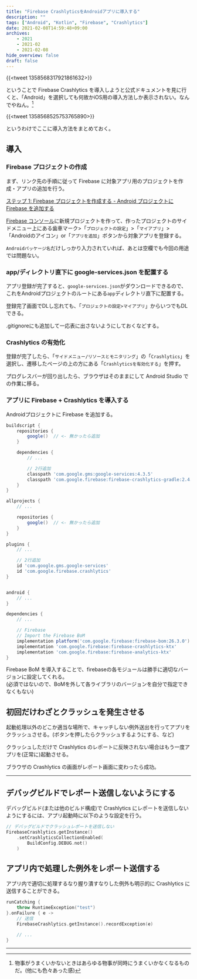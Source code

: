 ```yaml
---
title: "Firebase CrashlyticsをAndroidアプリに導入する"
description: ""
tags: ["Android", "Kotlin", "Firebase", "Crashlytics"]
date: 2021-02-08T14:59:48+09:00
archives:
    - 2021
    - 2021-02
    - 2021-02-08
hide_overview: false
draft: false
---
```


{{<tweet 1358568317921861632>}}

ということで Firebase Crashlytics を導入しようと公式ドキュメントを見に行くと、「Android」を選択しても何故かiOS用の導入方法しか表示されない。なんでやねん。[^*]

{{<tweet 1358568525753765890>}}

というわけでここに導入方法をまとめておく。

## 導入

### Firebase プロジェクトの作成

まず、リンク先の手順に従って Firebase に対象アプリ用のプロジェクトを作成・アプリの追加を行う。

[ステップ 1: Firebase プロジェクトを作成する - Android プロジェクトに Firebase を追加する](https://firebase.google.com/docs/android/setup?hl=ja#create-firebase-project)

[Firebase コンソール](https://console.firebase.google.com/)に新規プロジェクトを作って、作ったプロジェクトのサイドメニュー上にある歯車マーク>「`プロジェクトの設定`」>「`マイアプリ`」>「Androidのアイコン」or「`アプリを追加`」ボタンから対象アプリを登録する。

`Androidパッケージ名`だけしっかり入力されていれば、あとは空欄でも今回の用途では問題ない。

### app/ディレクトリ直下に google-services.json を配置する

アプリ登録が完了すると、`google-services.json`がダウンロードできるので、これをAndroidプロジェクトのルートにある`app`ディレクトリ直下に配置する。

登録完了画面でDLし忘れても、「`プロジェクトの設定>マイアプリ`」からいつでもDLできる。

.gitignoreにも追加して一応表に出さないようにしておくなどする。

### Crashlytics の有効化

登録が完了したら、「`サイドメニュー/リソースとモニタリング`」の「`Crashlytics`」を選択し、遷移したページの上の方にある「`Crashlyticsを有効化する`」を押す。

プログレスバーが回り出したら、ブラウザはそのままにして Android Studio での作業に移る。

### アプリに Firebase + Crashlytics を導入する

Androidプロジェクトに Firebase を追加する。

```gradle:(project)build.gradle
buildscript {
    repositories {
        google()  // <- 無かったら追加
    }

    dependencies {
        // ...

        // 2行追加
        classpath 'com.google.gms:google-services:4.3.5'
        classpath 'com.google.firebase:firebase-crashlytics-gradle:2.4.1'
    }
}

allprojects {
    // ...

    repositories {
        google()  // <- 無かったら追加
    }
}
```

```gradle:(app)build.gradle
plugins {
    // ...

    // 2行追加
    id 'com.google.gms.google-services'
    id 'com.google.firebase.crashlytics'
}


android {
    // ...
}

dependencies {
    // ...

    // Firebase
    // Import the Firebase BoM
    implementation platform('com.google.firebase:firebase-bom:26.3.0')
    implementation 'com.google.firebase:firebase-crashlytics-ktx'
    implementation 'com.google.firebase:firebase-analytics-ktx'
}
```

Firebase BoM を導入することで、firebaseの各モジュールは勝手に適切なバージョンに設定してくれる。  
(必須ではないので、BoMを外して各ライブラリのバージョンを自分で指定できなくもない)

## 初回だけわざとクラッシュを発生させる

起動処理以外のどこか適当な場所で、キャッチしない例外送出を行ってアプリをクラッシュさせる。(ボタンを押したらクラッシュするようにする、など)

クラッシュしただけで Crashlytics のレポートに反映されない場合はもう一度アプリを(正常に)起動させる。

ブラウザの Crashlytics の画面がレポート画面に変わったら成功。

---

## デバッグビルドでレポート送信しないようにする

デバッグビルド(または他のビルド構成)で Crashlytics にレポートを送信しないようにするには、アプリ起動時に以下のような設定を行う。

```kt
// デバッグビルドでクラッシュレポートを送信しない
FirebaseCrashlytics.getInstance()
    .setCrashlyticsCollectionEnabled(
        BuildConfig.DEBUG.not()
    )
```

## アプリ内で処理した例外をレポート送信する

アプリ内で適切に処理するなり握り潰すなりした例外も明示的に Crashlytics に送信することができる。

```kt
runCatching {
    throw RuntimeException("test")
}.onFailure { e ->
    // 送信
    FirebaseCrashlytics.getInstance().recordException(e)

    // ...
}
```

---

[^*]: 物事がうまくいかないときはあらゆる物事が同時にうまくいかなくなるものだ。(他にも色々あった感)
